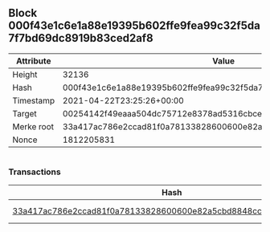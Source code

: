 ## Block 000f43e1c6e1a88e19395b602ffe9fea99c32f5da7f7bd69dc8919b83ced2af8

Attribute | Value
--- | ---
Height | 32136
Hash | 000f43e1c6e1a88e19395b602ffe9fea99c32f5da7f7bd69dc8919b83ced2af8
Timestamp | 2021-04-22T23:25:26+00:00
Target | 00254142f49eaaa504dc75712e8378ad5316cbcead634704b3734b6271167cc4
Merke root | 33a417ac786e2ccad81f0a78133828600600e82a5cbd8848cceb14e045abd3a7
Nonce | 1812205831

```

```

### Transactions

Hash | Amount
--- | ---
[33a417ac786e2ccad81f0a78133828600600e82a5cbd8848cceb14e045abd3a7](33a417ac786e2ccad81f0a78133828600600e82a5cbd8848cceb14e045abd3a7.md) | 10.00000000 SKEPTI 
